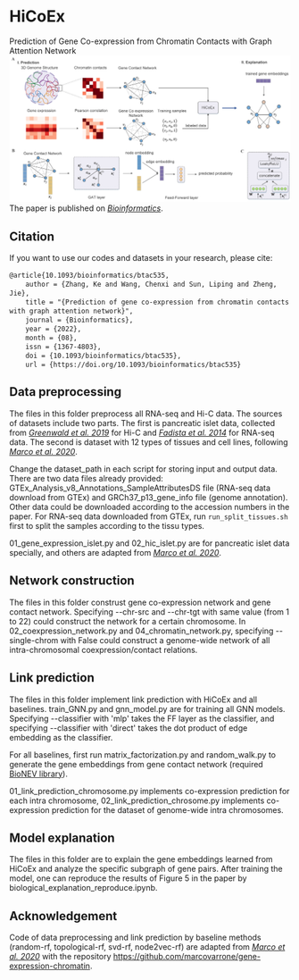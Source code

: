 # HiCoEx
Prediction of Gene Co-expression from Chromatin Contacts with Graph Attention Network
<img src="framework.jpg" alt="framework" style="zoom:200%;" /> 
The paper is published on [*Bioinformatics*](https://doi.org/10.1093/bioinformatics/btac535).

## Citation
If you want to use our codes and datasets in your research, please cite:
```
@article{10.1093/bioinformatics/btac535,
    author = {Zhang, Ke and Wang, Chenxi and Sun, Liping and Zheng, Jie},
    title = "{Prediction of gene co-expression from chromatin contacts with graph attention network}",
    journal = {Bioinformatics},
    year = {2022},
    month = {08},
    issn = {1367-4803},
    doi = {10.1093/bioinformatics/btac535},
    url = {https://doi.org/10.1093/bioinformatics/btac535}
```

## Data preprocessing
The files in this folder preprocess all RNA-seq and Hi-C data. The sources of datasets include two parts. The first is pancreatic islet data, collected from [*Greenwald et al. 2019*](https://www.nature.com/articles/s41467-019-09975-4) for Hi-C and [*Fadista et al. 2014*](https://doi.org/10.1073/pnas.1402665111) for RNA-seq data. The second is dataset with 12 types of tissues and cell lines, following [*Marco et al. 2020*](https://doi.org/10.1093/bioinformatics/btaa803). 

Change the dataset_path in each script for storing input and output data. There are two data files already provided: GTEx_Analysis_v8_Annotations_SampleAttributesDS file (RNA-seq data download from GTEx) and GRCh37_p13_gene_info file (genome annotation). Other data could be downloaded according to the accession numbers in the paper. For RNA-seq data downloaded from GTEx, run `run_split_tissues.sh` first to split the samples according to the tissu types.

01_gene_expression_islet.py and 02_hic_islet.py are for pancreatic islet data specially, and others are adapted from [*Marco et al. 2020*](https://doi.org/10.1093/bioinformatics/btaa803).  

## Network construction
The files in this folder construst gene co-expression network and gene contact network. Specifying --chr-src and --chr-tgt with same value (from 1 to 22) could construct the network for a certain chromosome. In 02_coexpression_network.py and 04_chromatin_network.py, specifying --single-chrom with False could construct a genome-wide network of all intra-chromosomal coexpression/contact relations.

## Link prediction
The files in this folder implement link prediction with HiCoEx and all baselines. train_GNN.py and gnn_model.py are for training all GNN models. Specifying --classifier with 'mlp' takes the FF layer as the classifier, and specifying --classifier with 'direct' takes the dot product of edge embedding as the classifier.   

For all baselines, first run matrix_factorization.py and random_walk.py to generate the gene embeddings from gene contact network (required [BioNEV library](https://github.com/xiangyue9607/BioNEV)).   

01_link_prediction_chromosome.py implements co-expression prediction for each intra chromosome, 02_link_prediction_chrosome.py implements co-expression prediction for the dataset of genome-wide intra chromosomes.

## Model explanation
The files in this folder are to explain the gene embeddings learned from HiCoEx and analyze the specific subgraph of gene pairs. After training the model, one can reproduce the results of Figure 5 in the paper by biological_explanation_reproduce.ipynb.   

## Acknowledgement
Code of data preprocessing and link prediction by baseline methods (random-rf, topological-rf, svd-rf,  node2vec-rf) are adapted from [*Marco et al. 2020*](https://doi.org/10.1093/bioinformatics/btaa803) with the repository https://github.com/marcovarrone/gene-expression-chromatin.
